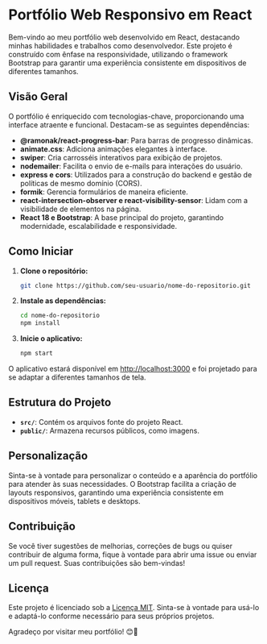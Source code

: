 # Portfólio Web Responsivo em React

Bem-vindo ao meu portfólio web desenvolvido em React, destacando minhas habilidades e trabalhos como desenvolvedor. Este projeto é construído com ênfase na responsividade, utilizando o framework Bootstrap para garantir uma experiência consistente em dispositivos de diferentes tamanhos.

## Visão Geral

O portfólio é enriquecido com tecnologias-chave, proporcionando uma interface atraente e funcional. Destacam-se as seguintes dependências:

- **@ramonak/react-progress-bar**: Para barras de progresso dinâmicas.
- **animate.css**: Adiciona animações elegantes à interface.
- **swiper**: Cria carrosséis interativos para exibição de projetos.
- **nodemailer**: Facilita o envio de e-mails para interações do usuário.
- **express e cors**: Utilizados para a construção do backend e gestão de políticas de mesmo domínio (CORS).
- **formik**: Gerencia formulários de maneira eficiente.
- **react-intersection-observer e react-visibility-sensor**: Lidam com a visibilidade de elementos na página.
- **React 18 e Bootstrap**: A base principal do projeto, garantindo modernidade, escalabilidade e responsividade.

## Como Iniciar

1. **Clone o repositório:**
   ```bash
   git clone https://github.com/seu-usuario/nome-do-repositorio.git
   ```

2. **Instale as dependências:**
   ```bash
   cd nome-do-repositorio
   npm install
   ```

3. **Inicie o aplicativo:**
   ```bash
   npm start
   ```

O aplicativo estará disponível em [http://localhost:3000](http://localhost:3000) e foi projetado para se adaptar a diferentes tamanhos de tela.

## Estrutura do Projeto

- **`src/`**: Contém os arquivos fonte do projeto React.
- **`public/`**: Armazena recursos públicos, como imagens.

## Personalização

Sinta-se à vontade para personalizar o conteúdo e a aparência do portfólio para atender às suas necessidades. O Bootstrap facilita a criação de layouts responsivos, garantindo uma experiência consistente em dispositivos móveis, tablets e desktops.

## Contribuição

Se você tiver sugestões de melhorias, correções de bugs ou quiser contribuir de alguma forma, fique à vontade para abrir uma issue ou enviar um pull request. Suas contribuições são bem-vindas!

## Licença

Este projeto é licenciado sob a [Licença MIT](LICENSE). Sinta-se à vontade para usá-lo e adaptá-lo conforme necessário para seus próprios projetos.

Agradeço por visitar meu portfólio! 😊🚀
